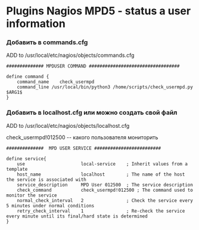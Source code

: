# Plugins Nagios MPD5 - status a user information

### Добавить в commands.cfg

ADD to /usr/local/etc/nagios/objects/commands.cfg
```
############## MPDUSER COMMAND ##################################

define command {
    command_name    check_usermpd
    command_line /usr/local/bin/python3 /home/scripts/check_usermpd.py $ARG1$
}
```

### Добавить в localhost.cfg или можно создать свой файл
ADD to /usr/local/etc/nagios/objects/localhost.cfg

check_usermpd!012500 -- какого пользователя мониторить

```
##############  MPD USER SERVICE #########################

define service{
    use                     local-service    ; Inherit values from a template
    host_name               localhost        ; The name of the host the service is associated with
    service_description     MPD User 012500  ; The service description
    check_command           check_usermpd!012500 ; The command used to monitor the service
    normal_check_interval   2                ; Check the service every 5 minutes under normal conditions
    retry_check_interval    1                ; Re-check the service every minute until its final/hard state is determined
}
```
